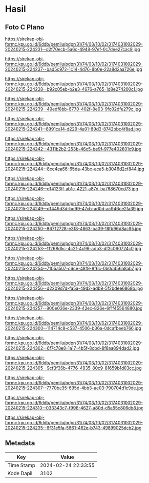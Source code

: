 # Hasil

## Foto C Plano

https://sirekap-obj-formc.kpu.go.id/6ddb/pemilu/pdpr/31/74/03/10/02/3174031002029-20240215-224231--d2f70ecb-5a6c-4948-97ef-0c7dee27cac9.jpg

https://sirekap-obj-formc.kpu.go.id/6ddb/pemilu/pdpr/31/74/03/10/02/3174031002029-20240215-224237--bad5c972-1c14-4d76-8b0e-22a8d2aa726e.jpg

https://sirekap-obj-formc.kpu.go.id/6ddb/pemilu/pdpr/31/74/03/10/02/3174031002029-20240215-224238--b92c05eb-b2e3-4676-a765-1d8e274200c1.jpg

https://sirekap-obj-formc.kpu.go.id/6ddb/pemilu/pdpr/31/74/03/10/02/3174031002029-20240215-224239--49edf8bb-6770-402f-8e93-9fc02dfe279c.jpg

https://sirekap-obj-formc.kpu.go.id/6ddb/pemilu/pdpr/31/74/03/10/02/3174031002029-20240215-224241--8991ca14-d229-4a01-89d3-8742bbc4f8ad.jpg

https://sirekap-obj-formc.kpu.go.id/6ddb/pemilu/pdpr/31/74/03/10/02/3174031002029-20240215-224242--4311b2b2-253b-46c5-be9f-977e402601c9.jpg

https://sirekap-obj-formc.kpu.go.id/6ddb/pemilu/pdpr/31/74/03/10/02/3174031002029-20240215-224244--8cc4ea66-65da-43bc-aca5-b3046d2cf844.jpg

https://sirekap-obj-formc.kpu.go.id/6ddb/pemilu/pdpr/31/74/03/10/02/3174031002029-20240215-224246--d14123ff-ab1c-4221-a87d-ba768670cd73.jpg

https://sirekap-obj-formc.kpu.go.id/6ddb/pemilu/pdpr/31/74/03/10/02/3174031002029-20240215-224249--d1449d3d-bd99-47cb-ad0d-ac946ce2fa39.jpg

https://sirekap-obj-formc.kpu.go.id/6ddb/pemilu/pdpr/31/74/03/10/02/3174031002029-20240215-224250--86712728-e3f8-4663-ba39-18fb96d8ac95.jpg

https://sirekap-obj-formc.kpu.go.id/6ddb/pemilu/pdpr/31/74/03/10/02/3174031002029-20240215-224253--11268d5c-4c2f-4c96-adb3-df2c060724c0.jpg

https://sirekap-obj-formc.kpu.go.id/6ddb/pemilu/pdpr/31/74/03/10/02/3174031002029-20240215-224254--7105a507-c6ce-48f9-8f6c-0b0d456a8ab7.jpg

https://sirekap-obj-formc.kpu.go.id/6ddb/pemilu/pdpr/31/74/03/10/02/3174031002029-20240215-224256--d2209d7d-fa5a-49d2-adb9-5f2bdee6868b.jpg

https://sirekap-obj-formc.kpu.go.id/6ddb/pemilu/pdpr/31/74/03/10/02/3174031002029-20240215-224257--800e036e-2339-42ec-826e-6f1f45564880.jpg

https://sirekap-obj-formc.kpu.go.id/6ddb/pemilu/pdpr/31/74/03/10/02/3174031002029-20240215-224300--114714c8-c537-4506-b36a-0dcafbeeb766.jpg

https://sirekap-obj-formc.kpu.go.id/6ddb/pemilu/pdpr/31/74/03/10/02/3174031002029-20240215-224302--6f7c78e8-1a17-4b5f-8cbd-8f8aa894dad2.jpg

https://sirekap-obj-formc.kpu.go.id/6ddb/pemilu/pdpr/31/74/03/10/02/3174031002029-20240215-224305--9cf3f36b-4776-4935-80c9-81659b1d03cc.jpg

https://sirekap-obj-formc.kpu.go.id/6ddb/pemilu/pdpr/31/74/03/10/02/3174031002029-20240215-224307--7770be35-695d-4bb3-ae03-790704d1c9de.jpg

https://sirekap-obj-formc.kpu.go.id/6ddb/pemilu/pdpr/31/74/03/10/02/3174031002029-20240215-224310--033343c7-f998-4627-a80d-d5a55c806db8.jpg

https://sirekap-obj-formc.kpu.go.id/6ddb/pemilu/pdpr/31/74/03/10/02/3174031002029-20240215-224235--6f31e5fa-5661-462e-b743-49899025dcb2.jpg


## Metadata

| Key        | Value               |
| ---------- | ------------------- |
| Time Stamp | 2024-02-24 22:33:55 |
| Kode Dapil | 3102                |



